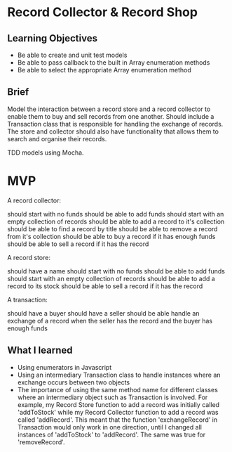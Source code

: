 # Record Collector & Record Shop

## Learning Objectives
- Be able to create and unit test models
- Be able to pass callback to the built in Array enumeration methods
- Be able to select the appropriate Array enumeration method

## Brief

Model the interaction between a record store and a record collector to enable them to buy and sell records from one another. Should include a Transaction class that is responsible for handling the exchange of records. The store and collector should also have functionality that allows them to search and organise their records.

TDD models using Mocha.

# MVP

A record collector:

should start with no funds
should be able to add funds
should start with an empty collection of records
should be able to add a record to it's collection
should be able to find a record by title
should be able to remove a record from it's collection
should be able to buy a record if it has enough funds
should be able to sell a record if it has the record

A record store:

should have a name
should start with no funds
should be able to add funds
should start with an empty collection of records
should be able to add a record to its stock
should be able to sell a record if it has the record

A transaction:

should have a buyer
should have a seller
should be able handle an exchange of a record when the seller has the record and the buyer has enough funds

## What I learned

- Using enumerators in Javascript
- Using an intermediary Transaction class to handle instances where an exchange occurs between two objects
- The importance of using the same method name for different classes where an intermediary object such as Transaction is involved. For example, my Record Store function to add a record was initially called 'addToStock' while my Record Collector function to add a record was called 'addRecord'. This meant that the function 'exchangeRecord' in Transaction would only work in one direction, until I changed all instances of 'addToStock' to 'addRecord'. The same was true for 'removeRecord'.
